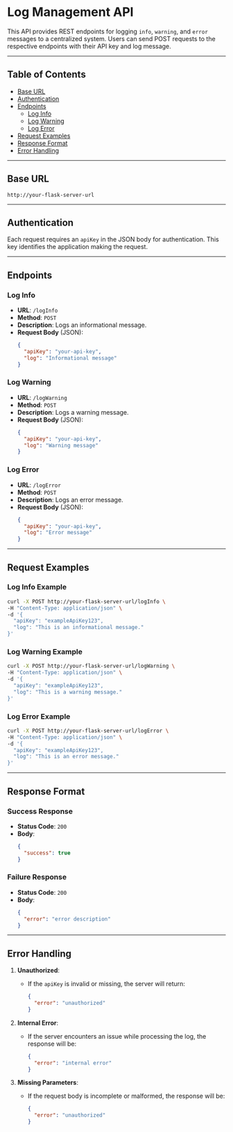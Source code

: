# Log Management API

This API provides REST endpoints for logging `info`, `warning`, and `error` messages to a centralized system. Users can send POST requests to the respective endpoints with their API key and log message.

---

## Table of Contents

- [Base URL](#base-url)
- [Authentication](#authentication)
- [Endpoints](#endpoints)
  - [Log Info](#log-info)
  - [Log Warning](#log-warning)
  - [Log Error](#log-error)
- [Request Examples](#request-examples)
- [Response Format](#response-format)
- [Error Handling](#error-handling)

---

## Base URL

```
http://your-flask-server-url
```

---

## Authentication

Each request requires an `apiKey` in the JSON body for authentication. This key identifies the application making the request.

---

## Endpoints

### Log Info
- **URL**: `/logInfo`
- **Method**: `POST`
- **Description**: Logs an informational message.
- **Request Body** (JSON):
  ```json
  {
    "apiKey": "your-api-key",
    "log": "Informational message"
  }
  ```

### Log Warning
- **URL**: `/logWarning`
- **Method**: `POST`
- **Description**: Logs a warning message.
- **Request Body** (JSON):
  ```json
  {
    "apiKey": "your-api-key",
    "log": "Warning message"
  }
  ```

### Log Error
- **URL**: `/logError`
- **Method**: `POST`
- **Description**: Logs an error message.
- **Request Body** (JSON):
  ```json
  {
    "apiKey": "your-api-key",
    "log": "Error message"
  }
  ```

---

## Request Examples

### Log Info Example
```bash
curl -X POST http://your-flask-server-url/logInfo \
-H "Content-Type: application/json" \
-d '{
  "apiKey": "exampleApiKey123",
  "log": "This is an informational message."
}'
```

### Log Warning Example
```bash
curl -X POST http://your-flask-server-url/logWarning \
-H "Content-Type: application/json" \
-d '{
  "apiKey": "exampleApiKey123",
  "log": "This is a warning message."
}'
```

### Log Error Example
```bash
curl -X POST http://your-flask-server-url/logError \
-H "Content-Type: application/json" \
-d '{
  "apiKey": "exampleApiKey123",
  "log": "This is an error message."
}'
```

---

## Response Format

### Success Response
- **Status Code**: `200`
- **Body**:
  ```json
  {
    "success": true
  }
  ```

### Failure Response
- **Status Code**: `200`
- **Body**:
  ```json
  {
    "error": "error description"
  }
  ```

---

## Error Handling

1. **Unauthorized**:
   - If the `apiKey` is invalid or missing, the server will return:
     ```json
     {
       "error": "unauthorized"
     }
     ```

2. **Internal Error**:
   - If the server encounters an issue while processing the log, the response will be:
     ```json
     {
       "error": "internal error"
     }
     ```

3. **Missing Parameters**:
   - If the request body is incomplete or malformed, the response will be:
     ```json
     {
       "error": "unauthorized"
     }
     ```

